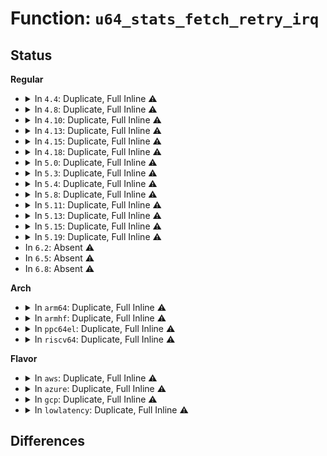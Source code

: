 # Function: <code>u64_stats_fetch_retry_irq</code>

## Status
<b>Regular</b>
<ul>
<li>
<details>
<summary>In <code>4.4</code>: Duplicate, Full Inline ⚠️</summary>

**Collision:** Static Duplication

**Inline:** Full

**Transformation:** False

**Instances:**

```
In drivers/net/loopback.c (0)
Location: include/linux/u64_stats_sync.h:135
Inline: True
```
```
In drivers/net/virtio_net.c (0)
Location: include/linux/u64_stats_sync.h:135
Inline: True
```
```
In drivers/net/xen-netfront.c (0)
Location: include/linux/u64_stats_sync.h:135
Inline: True
```
```
In net/core/gen_stats.c (0)
Location: include/linux/u64_stats_sync.h:135
Inline: True
```
```
In net/ipv4/tcp.c (0)
Location: include/linux/u64_stats_sync.h:135
Inline: True
```
```
In net/ipv4/ip_tunnel_core.c (0)
Location: include/linux/u64_stats_sync.h:135
Inline: True
```
</details>
</li>
<li>
<details>
<summary>In <code>4.8</code>: Duplicate, Full Inline ⚠️</summary>

**Collision:** Static Duplication

**Inline:** Full

**Transformation:** False

**Instances:**

```
In drivers/net/loopback.c (0)
Location: include/linux/u64_stats_sync.h:149
Inline: True
```
```
In drivers/net/virtio_net.c (0)
Location: include/linux/u64_stats_sync.h:149
Inline: True
```
```
In drivers/net/xen-netfront.c (0)
Location: include/linux/u64_stats_sync.h:149
Inline: True
```
```
In net/core/gen_stats.c (0)
Location: include/linux/u64_stats_sync.h:149
Inline: True
```
```
In net/ipv4/tcp.c (0)
Location: include/linux/u64_stats_sync.h:149
Inline: True
```
```
In net/ipv4/ip_tunnel_core.c (0)
Location: include/linux/u64_stats_sync.h:149
Inline: True
```
</details>
</li>
<li>
<details>
<summary>In <code>4.10</code>: Duplicate, Full Inline ⚠️</summary>

**Collision:** Static Duplication

**Inline:** Full

**Transformation:** False

**Instances:**

```
In drivers/net/loopback.c (0)
Location: include/linux/u64_stats_sync.h:156
Inline: True
```
```
In drivers/net/xen-netfront.c (0)
Location: include/linux/u64_stats_sync.h:156
Inline: True
```
```
In net/core/gen_stats.c (0)
Location: include/linux/u64_stats_sync.h:156
Inline: True
```
```
In net/ipv4/ip_tunnel_core.c (0)
Location: include/linux/u64_stats_sync.h:156
Inline: True
```
</details>
</li>
<li>
<details>
<summary>In <code>4.13</code>: Duplicate, Full Inline ⚠️</summary>

**Collision:** Static Duplication

**Inline:** Full

**Transformation:** False

**Instances:**

```
In drivers/net/loopback.c (0)
Location: include/linux/u64_stats_sync.h:156
Inline: True
```
```
In drivers/net/xen-netfront.c (0)
Location: include/linux/u64_stats_sync.h:156
Inline: True
```
```
In net/core/gen_stats.c (0)
Location: include/linux/u64_stats_sync.h:156
Inline: True
```
```
In net/ipv4/ip_tunnel_core.c (0)
Location: include/linux/u64_stats_sync.h:156
Inline: True
```
</details>
</li>
<li>
<details>
<summary>In <code>4.15</code>: Duplicate, Full Inline ⚠️</summary>

**Collision:** Static Duplication

**Inline:** Full

**Transformation:** False

**Instances:**

```
In drivers/net/loopback.c (0)
Location: include/linux/u64_stats_sync.h:157
Inline: True
```
```
In drivers/net/xen-netfront.c (0)
Location: include/linux/u64_stats_sync.h:157
Inline: True
```
```
In net/core/gen_stats.c (0)
Location: include/linux/u64_stats_sync.h:157
Inline: True
```
```
In net/ipv4/ip_tunnel_core.c (0)
Location: include/linux/u64_stats_sync.h:157
Inline: True
```
</details>
</li>
<li>
<details>
<summary>In <code>4.18</code>: Duplicate, Full Inline ⚠️</summary>

**Collision:** Static Duplication

**Inline:** Full

**Transformation:** False

**Instances:**

```
In drivers/net/loopback.c (0)
Location: include/linux/u64_stats_sync.h:165
Inline: True
```
```
In drivers/net/xen-netfront.c (0)
Location: include/linux/u64_stats_sync.h:165
Inline: True
```
```
In net/core/gen_stats.c (0)
Location: include/linux/u64_stats_sync.h:165
Inline: True
```
```
In net/ipv4/ip_tunnel_core.c (0)
Location: include/linux/u64_stats_sync.h:165
Inline: True
```
</details>
</li>
<li>
<details>
<summary>In <code>5.0</code>: Duplicate, Full Inline ⚠️</summary>

**Collision:** Static Duplication

**Inline:** Full

**Transformation:** False

**Instances:**

```
In drivers/net/loopback.c (0)
Location: include/linux/u64_stats_sync.h:165
Inline: True
```
```
In drivers/net/xen-netfront.c (0)
Location: include/linux/u64_stats_sync.h:165
Inline: True
```
```
In net/core/gen_stats.c (0)
Location: include/linux/u64_stats_sync.h:165
Inline: True
```
```
In net/ipv4/ip_tunnel_core.c (0)
Location: include/linux/u64_stats_sync.h:165
Inline: True
```
</details>
</li>
<li>
<details>
<summary>In <code>5.3</code>: Duplicate, Full Inline ⚠️</summary>

**Collision:** Static Duplication

**Inline:** Full

**Transformation:** False

**Instances:**

```
In kernel/bpf/syscall.c (0)
Location: include/linux/u64_stats_sync.h:165
Inline: True
```
```
In drivers/net/loopback.c (0)
Location: include/linux/u64_stats_sync.h:165
Inline: True
```
```
In drivers/net/xen-netfront.c (0)
Location: include/linux/u64_stats_sync.h:165
Inline: True
```
```
In net/core/gen_stats.c (0)
Location: include/linux/u64_stats_sync.h:165
Inline: True
```
```
In net/ipv4/ip_tunnel_core.c (0)
Location: include/linux/u64_stats_sync.h:165
Inline: True
```
</details>
</li>
<li>
<details>
<summary>In <code>5.4</code>: Duplicate, Full Inline ⚠️</summary>

**Collision:** Static Duplication

**Inline:** Full

**Transformation:** False

**Instances:**

```
In kernel/bpf/syscall.c (0)
Location: include/linux/u64_stats_sync.h:165
Inline: True
```
```
In drivers/net/loopback.c (0)
Location: include/linux/u64_stats_sync.h:165
Inline: True
```
```
In drivers/net/xen-netfront.c (0)
Location: include/linux/u64_stats_sync.h:165
Inline: True
```
```
In net/core/gen_stats.c (0)
Location: include/linux/u64_stats_sync.h:165
Inline: True
```
```
In net/core/drop_monitor.c (0)
Location: include/linux/u64_stats_sync.h:165
Inline: True
```
```
In net/core/devlink.c (0)
Location: include/linux/u64_stats_sync.h:165
Inline: True
```
```
In net/ipv4/ip_tunnel_core.c (0)
Location: include/linux/u64_stats_sync.h:165
Inline: True
```
</details>
</li>
<li>
<details>
<summary>In <code>5.8</code>: Duplicate, Full Inline ⚠️</summary>

**Collision:** Static Duplication

**Inline:** Full

**Transformation:** False

**Instances:**

```
In kernel/bpf/syscall.c (0)
Location: include/linux/u64_stats_sync.h:211
Inline: True
```
```
In drivers/net/loopback.c (0)
Location: include/linux/u64_stats_sync.h:211
Inline: True
```
```
In drivers/net/xen-netfront.c (0)
Location: include/linux/u64_stats_sync.h:211
Inline: True
```
```
In net/core/gen_stats.c (0)
Location: include/linux/u64_stats_sync.h:211
Inline: True
```
```
In net/core/drop_monitor.c (0)
Location: include/linux/u64_stats_sync.h:211
Inline: True
```
```
In net/core/devlink.c (0)
Location: include/linux/u64_stats_sync.h:211
Inline: True
```
```
In net/ipv4/ip_tunnel_core.c (0)
Location: include/linux/u64_stats_sync.h:211
Inline: True
```
</details>
</li>
<li>
<details>
<summary>In <code>5.11</code>: Duplicate, Full Inline ⚠️</summary>

**Collision:** Static Duplication

**Inline:** Full

**Transformation:** False

**Instances:**

```
In kernel/bpf/syscall.c (0)
Location: include/linux/u64_stats_sync.h:212
Inline: True
```
```
In drivers/net/loopback.c (0)
Location: include/linux/u64_stats_sync.h:212
Inline: True
```
```
In drivers/net/xen-netfront.c (0)
Location: include/linux/u64_stats_sync.h:212
Inline: True
```
```
In net/core/gen_stats.c (0)
Location: include/linux/u64_stats_sync.h:212
Inline: True
```
```
In net/core/dev.c (0)
Location: include/linux/u64_stats_sync.h:212
Inline: True
```
```
In net/core/drop_monitor.c (0)
Location: include/linux/u64_stats_sync.h:212
Inline: True
```
```
In net/core/devlink.c (0)
Location: include/linux/u64_stats_sync.h:212
Inline: True
```
</details>
</li>
<li>
<details>
<summary>In <code>5.13</code>: Duplicate, Full Inline ⚠️</summary>

**Collision:** Static Duplication

**Inline:** Full

**Transformation:** False

**Instances:**

```
In kernel/bpf/syscall.c (0)
Location: include/linux/u64_stats_sync.h:212
Inline: True
```
```
In drivers/net/loopback.c (0)
Location: include/linux/u64_stats_sync.h:212
Inline: True
```
```
In drivers/net/xen-netfront.c (0)
Location: include/linux/u64_stats_sync.h:212
Inline: True
```
```
In net/core/gen_stats.c (0)
Location: include/linux/u64_stats_sync.h:212
Inline: True
```
```
In net/core/dev.c (0)
Location: include/linux/u64_stats_sync.h:212
Inline: True
```
```
In net/core/drop_monitor.c (0)
Location: include/linux/u64_stats_sync.h:212
Inline: True
```
```
In net/core/devlink.c (0)
Location: include/linux/u64_stats_sync.h:212
Inline: True
```
```
In net/ipv6/seg6_local.c (0)
Location: include/linux/u64_stats_sync.h:212
Inline: True
```
</details>
</li>
<li>
<details>
<summary>In <code>5.15</code>: Duplicate, Full Inline ⚠️</summary>

**Collision:** Static Duplication

**Inline:** Full

**Transformation:** False

**Instances:**

```
In kernel/bpf/syscall.c (0)
Location: include/linux/u64_stats_sync.h:212
Inline: True
```
```
In drivers/net/loopback.c (0)
Location: include/linux/u64_stats_sync.h:212
Inline: True
```
```
In drivers/net/xen-netfront.c (0)
Location: include/linux/u64_stats_sync.h:212
Inline: True
```
```
In net/core/gen_stats.c (0)
Location: include/linux/u64_stats_sync.h:212
Inline: True
```
```
In net/core/dev.c (0)
Location: include/linux/u64_stats_sync.h:212
Inline: True
```
```
In net/core/drop_monitor.c (0)
Location: include/linux/u64_stats_sync.h:212
Inline: True
```
```
In net/core/devlink.c (0)
Location: include/linux/u64_stats_sync.h:212
Inline: True
```
```
In net/ipv6/seg6_local.c (0)
Location: include/linux/u64_stats_sync.h:212
Inline: True
```
</details>
</li>
<li>
<details>
<summary>In <code>5.19</code>: Duplicate, Full Inline ⚠️</summary>

**Collision:** Static Duplication

**Inline:** Full

**Transformation:** False

**Instances:**

```
In kernel/bpf/syscall.c (0)
Location: include/linux/u64_stats_sync.h:234
Inline: True
```
```
In drivers/net/loopback.c (0)
Location: include/linux/u64_stats_sync.h:234
Inline: True
```
```
In drivers/net/xen-netfront.c (0)
Location: include/linux/u64_stats_sync.h:234
Inline: True
```
```
In net/core/gen_stats.c (0)
Location: include/linux/u64_stats_sync.h:234
Inline: True
```
```
In net/core/dev.c (0)
Location: include/linux/u64_stats_sync.h:234
Inline: True
```
```
In net/core/drop_monitor.c (0)
Location: include/linux/u64_stats_sync.h:234
Inline: True
```
```
In net/core/devlink.c (0)
Location: include/linux/u64_stats_sync.h:234
Inline: True
```
```
In net/ipv6/seg6_local.c (0)
Location: include/linux/u64_stats_sync.h:234
Inline: True
```
</details>
</li>
<li>
In <code>6.2</code>: Absent ⚠️
</li>
<li>
In <code>6.5</code>: Absent ⚠️
</li>
<li>
In <code>6.8</code>: Absent ⚠️
</li>
</ul>
<b>Arch</b>
<ul>
<li>
<details>
<summary>In <code>arm64</code>: Duplicate, Full Inline ⚠️</summary>

**Collision:** Static Duplication

**Inline:** Full

**Transformation:** False

**Instances:**

```
In kernel/bpf/syscall.c (0)
Location: include/linux/u64_stats_sync.h:165
Inline: True
```
```
In drivers/net/loopback.c (0)
Location: include/linux/u64_stats_sync.h:165
Inline: True
```
```
In drivers/net/xen-netfront.c (0)
Location: include/linux/u64_stats_sync.h:165
Inline: True
```
```
In net/core/gen_stats.c (0)
Location: include/linux/u64_stats_sync.h:165
Inline: True
```
```
In net/core/drop_monitor.c (0)
Location: include/linux/u64_stats_sync.h:165
Inline: True
```
```
In net/core/devlink.c (0)
Location: include/linux/u64_stats_sync.h:165
Inline: True
```
```
In net/ipv4/ip_tunnel_core.c (0)
Location: include/linux/u64_stats_sync.h:165
Inline: True
```
</details>
</li>
<li>
<details>
<summary>In <code>armhf</code>: Duplicate, Full Inline ⚠️</summary>

**Collision:** Static Duplication

**Inline:** Full

**Transformation:** False

**Instances:**

```
In kernel/bpf/syscall.c (c0492ff0)
Location: include/linux/u64_stats_sync.h:165
Inline: True
Inline callers:
  - kernel/bpf/syscall.c:bpf_prog_get_stats
```
```
In drivers/net/loopback.c (c0ab81f4)
Location: include/linux/u64_stats_sync.h:165
Inline: True
Inline callers:
  - drivers/net/loopback.c:loopback_get_stats64
```
```
In net/core/gen_stats.c (c0cda860)
Location: include/linux/u64_stats_sync.h:165
Inline: True
Inline callers:
  - net/core/gen_stats.c:__gnet_stats_copy_basic
```
```
In net/core/drop_monitor.c (c0d347dc)
Location: include/linux/u64_stats_sync.h:165
Inline: True
Inline callers:
  - net/core/drop_monitor.c:net_dm_cmd_stats_get
  - net/core/drop_monitor.c:net_dm_cmd_stats_get
```
```
In net/core/devlink.c (c0d4250c)
Location: include/linux/u64_stats_sync.h:165
Inline: True
Inline callers:
  - net/core/devlink.c:devlink_trap_stats_put
```
```
In net/ipv4/af_inet.c (c0db64c4)
Location: include/linux/u64_stats_sync.h:165
Inline: True
Inline callers:
  - net/ipv4/af_inet.c:snmp_get_cpu_field64
```
```
In net/ipv4/ip_tunnel_core.c (c0dcdbb8)
Location: include/linux/u64_stats_sync.h:165
Inline: True
Inline callers:
  - net/ipv4/ip_tunnel_core.c:ip_tunnel_get_stats64
```
</details>
</li>
<li>
<details>
<summary>In <code>ppc64el</code>: Duplicate, Full Inline ⚠️</summary>

**Collision:** Static Duplication

**Inline:** Full

**Transformation:** False

**Instances:**

```
In kernel/bpf/syscall.c (0)
Location: include/linux/u64_stats_sync.h:165
Inline: True
```
```
In drivers/net/loopback.c (0)
Location: include/linux/u64_stats_sync.h:165
Inline: True
```
```
In net/core/gen_stats.c (0)
Location: include/linux/u64_stats_sync.h:165
Inline: True
```
```
In net/core/drop_monitor.c (0)
Location: include/linux/u64_stats_sync.h:165
Inline: True
```
```
In net/core/devlink.c (0)
Location: include/linux/u64_stats_sync.h:165
Inline: True
```
```
In net/ipv4/ip_tunnel_core.c (0)
Location: include/linux/u64_stats_sync.h:165
Inline: True
```
</details>
</li>
<li>
<details>
<summary>In <code>riscv64</code>: Duplicate, Full Inline ⚠️</summary>

**Collision:** Static Duplication

**Inline:** Full

**Transformation:** False

**Instances:**

```
In kernel/bpf/syscall.c (0)
Location: include/linux/u64_stats_sync.h:165
Inline: True
```
```
In drivers/net/loopback.c (0)
Location: include/linux/u64_stats_sync.h:165
Inline: True
```
```
In net/core/gen_stats.c (0)
Location: include/linux/u64_stats_sync.h:165
Inline: True
```
```
In net/core/drop_monitor.c (0)
Location: include/linux/u64_stats_sync.h:165
Inline: True
```
```
In net/core/devlink.c (0)
Location: include/linux/u64_stats_sync.h:165
Inline: True
```
```
In net/ipv4/ip_tunnel_core.c (0)
Location: include/linux/u64_stats_sync.h:165
Inline: True
```
</details>
</li>
</ul>
<b>Flavor</b>
<ul>
<li>
<details>
<summary>In <code>aws</code>: Duplicate, Full Inline ⚠️</summary>

**Collision:** Static Duplication

**Inline:** Full

**Transformation:** False

**Instances:**

```
In kernel/bpf/syscall.c (0)
Location: include/linux/u64_stats_sync.h:165
Inline: True
```
```
In drivers/net/loopback.c (0)
Location: include/linux/u64_stats_sync.h:165
Inline: True
```
```
In drivers/net/xen-netfront.c (0)
Location: include/linux/u64_stats_sync.h:165
Inline: True
```
```
In net/core/gen_stats.c (0)
Location: include/linux/u64_stats_sync.h:165
Inline: True
```
```
In net/core/drop_monitor.c (0)
Location: include/linux/u64_stats_sync.h:165
Inline: True
```
```
In net/core/devlink.c (0)
Location: include/linux/u64_stats_sync.h:165
Inline: True
```
```
In net/ipv4/ip_tunnel_core.c (0)
Location: include/linux/u64_stats_sync.h:165
Inline: True
```
</details>
</li>
<li>
<details>
<summary>In <code>azure</code>: Duplicate, Full Inline ⚠️</summary>

**Collision:** Static Duplication

**Inline:** Full

**Transformation:** False

**Instances:**

```
In kernel/bpf/syscall.c (0)
Location: include/linux/u64_stats_sync.h:165
Inline: True
```
```
In drivers/net/loopback.c (0)
Location: include/linux/u64_stats_sync.h:165
Inline: True
```
```
In net/core/gen_stats.c (0)
Location: include/linux/u64_stats_sync.h:165
Inline: True
```
```
In net/core/drop_monitor.c (0)
Location: include/linux/u64_stats_sync.h:165
Inline: True
```
```
In net/core/devlink.c (0)
Location: include/linux/u64_stats_sync.h:165
Inline: True
```
```
In net/ipv4/ip_tunnel_core.c (0)
Location: include/linux/u64_stats_sync.h:165
Inline: True
```
</details>
</li>
<li>
<details>
<summary>In <code>gcp</code>: Duplicate, Full Inline ⚠️</summary>

**Collision:** Static Duplication

**Inline:** Full

**Transformation:** False

**Instances:**

```
In kernel/bpf/syscall.c (0)
Location: include/linux/u64_stats_sync.h:165
Inline: True
```
```
In drivers/net/loopback.c (0)
Location: include/linux/u64_stats_sync.h:165
Inline: True
```
```
In drivers/net/xen-netfront.c (0)
Location: include/linux/u64_stats_sync.h:165
Inline: True
```
```
In net/core/gen_stats.c (0)
Location: include/linux/u64_stats_sync.h:165
Inline: True
```
```
In net/core/drop_monitor.c (0)
Location: include/linux/u64_stats_sync.h:165
Inline: True
```
```
In net/core/devlink.c (0)
Location: include/linux/u64_stats_sync.h:165
Inline: True
```
```
In net/ipv4/ip_tunnel_core.c (0)
Location: include/linux/u64_stats_sync.h:165
Inline: True
```
</details>
</li>
<li>
<details>
<summary>In <code>lowlatency</code>: Duplicate, Full Inline ⚠️</summary>

**Collision:** Static Duplication

**Inline:** Full

**Transformation:** False

**Instances:**

```
In kernel/bpf/syscall.c (0)
Location: include/linux/u64_stats_sync.h:165
Inline: True
```
```
In drivers/net/loopback.c (0)
Location: include/linux/u64_stats_sync.h:165
Inline: True
```
```
In drivers/net/xen-netfront.c (0)
Location: include/linux/u64_stats_sync.h:165
Inline: True
```
```
In net/core/gen_stats.c (0)
Location: include/linux/u64_stats_sync.h:165
Inline: True
```
```
In net/core/drop_monitor.c (0)
Location: include/linux/u64_stats_sync.h:165
Inline: True
```
```
In net/core/devlink.c (0)
Location: include/linux/u64_stats_sync.h:165
Inline: True
```
```
In net/ipv4/ip_tunnel_core.c (0)
Location: include/linux/u64_stats_sync.h:165
Inline: True
```
</details>
</li>
</ul>

## Differences
